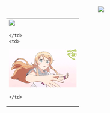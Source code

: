 <div align="center">
  <img src="https://readme-typing-svg.herokuapp.com?lines=Hey!+Nice+to+see+you.;Welcome+to+my+GitHub+profile!&center=true&width=500&height=50" />
</div>

<table>
  <tr>
    <td>

<!-- Most Used Languages 图 -->
<img src="https://github-readme-stats.vercel.app/api/top-langs/?username=Qimin-Shen&layout=compact&theme=radical" />

    </td>
    <td>

<!-- Kirino 动图 -->
<img src="./assets/kirino.gif" width="180"/>

    </td>
  </tr>
</table>
